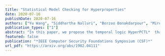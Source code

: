 ```yaml
---
title: "Statistical Model Checking for Hyperproperties"
date: 2020-07-16
publishDate: 2020-07-16
authors: ["Yu Wang", "Siddhartha Nalluri", "Borzoo Bonakdarpour", "Miroslav Pajic"]
publication_types: ["1"]
abstract: "In this paper, we propose the temporal logic HyperPCTL*  that extends PCTL  and HyperPCTL to reason about probabilistic hyperproperties. It allows expressing probabilistic hyperproperties with nested temporal and probability operators. We show that HyperPCTL* can express important probabilistic information-flow security policies. Furthermore, for the first time, we investigate statistical model checking (SMC) algorithms for HyperPCTL*  specifications in discrete-time Markov chains (DTMC). To this end, we first study SMC for HyperPCTL*  specifications with non-nested probability operators for a desired confidence or significance level. Unlike existing SMC algorithms which are based on sequential probability ratio tests (SPRT), we use the Clopper-Pearson confidence interval to avoid the need of a priori knowledge on the indifference margin. Then, we extend the proposed SMC algorithms to HyperPCTL*  specifications with multiple probability operators that are nested in different ways. Finally, we evaluate the proposed algorithms on two examples, dining cryptographers and probabilistic causation."
featured: false
publication: "*IEEE Computer Security Foundations Symposium (CSF)*"
url_pdf: "https://arxiv.org/abs/1902.04111"
---
```


